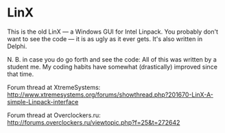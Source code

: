 LinX
========

This is the old LinX — a Windows GUI for Intel Linpack.
You probably don't want to see the code — it is as ugly as it ever gets. It's also written in Delphi.

N. B. in case you do go forth and see the code: All of this was written by a student me. My coding habits have somewhat (drastically) improved since that time.

Forum thread at XtremeSystems: http://www.xtremesystems.org/forums/showthread.php?201670-LinX-A-simple-Linpack-interface

Forum thread at Overclockers.ru: http://forums.overclockers.ru/viewtopic.php?f=25&t=272642
